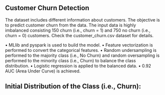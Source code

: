 ## Customer Churn Detection

The dataset includes different information about customers. The objective is to predict customer churn from the data. The input data is highly imbalanced consisting 150 churn (i.e., churn = 1) and 750 no churn (i.e., churn = 0) customers. Check the customer_churn.csv dataset for details.

• MLlib and pyspark is used to build the model.
• Feature vectorization is performed to convert the categorical features.
• Random undersampling is performed to the majority class (i.e., No Churn) and random oversampling is performed to the minority class (i.e., Churn) to balance the class distribution.
• Logistic regression is applied to the balanced data.
• 0.92 AUC (Area Under Curve) is achieved. 

## Initial Distribution of the Class (i.e., Churn):






